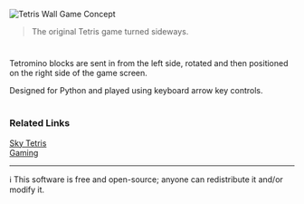 ![Tetris Wall Game Concept](https://github.com/sourceduty/Wall-Tetris/assets/123030236/f4500d88-a339-4039-bb07-9ca9bd85907f)

> The original Tetris game turned sideways.

#

Tetromino blocks are sent in from the left side, rotated and then positioned on the right side of the game screen.

Designed for Python and played using keyboard arrow key controls.

#
### Related Links

[Sky Tetris](https://github.com/sourceduty/SkyTetris)
<br>
[Gaming](https://github.com/sourceduty/Gaming)

***
ℹ️ This software is free and open-source; anyone can redistribute it and/or modify it.
